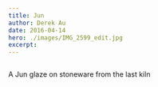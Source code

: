 ```yaml
---
title: Jun
author: Derek Au
date: 2016-04-14
hero: ./images/IMG_2599_edit.jpg
excerpt: 
---
```


![]()

A Jun glaze on stoneware from the last kiln
